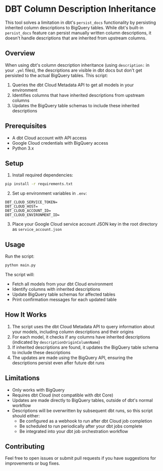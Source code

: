 # DBT Column Description Inheritance

This tool solves a limitation in dbt's `persist_docs` functionality by persisting inherited column descriptions to BigQuery tables. While dbt's built-in `persist_docs` feature can persist manually written column descriptions, it doesn't handle descriptions that are inherited from upstream columns.

## Overview

When using dbt's column description inheritance (using `description:` in your `.yml` files), the descriptions are visible in dbt docs but don't get persisted to the actual BigQuery tables. This script:

1. Queries the dbt Cloud Metadata API to get all models in your environment
2. Identifies columns that have inherited descriptions from upstream columns
3. Updates the BigQuery table schemas to include these inherited descriptions

## Prerequisites

- A dbt Cloud account with API access
- Google Cloud credentials with BigQuery access
- Python 3.x

## Setup

1. Install required dependencies:

```bash
pip install -r requirements.txt
```

2. Set up environment variables in `.env`:
```
DBT_CLOUD_SERVICE_TOKEN=
DBT_CLOUD_HOST=
DBT_CLOUD_ACCOUNT_ID=
DBT_CLOUD_ENVIRONMENT_ID=
```

3. Place your Google Cloud service account JSON key in the root directory as `service_account.json`

## Usage

Run the script:
```bash
python main.py
```

The script will:
- Fetch all models from your dbt Cloud environment
- Identify columns with inherited descriptions
- Update BigQuery table schemas for affected tables
- Print confirmation messages for each updated table

## How It Works

1. The script uses the dbt Cloud Metadata API to query information about your models, including column descriptions and their origins
2. For each model, it checks if any columns have inherited descriptions (indicated by `descriptionOriginColumnName`)
3. If inherited descriptions are found, it updates the BigQuery table schema to include these descriptions
4. The updates are made using the BigQuery API, ensuring the descriptions persist even after future dbt runs

## Limitations

- Only works with BigQuery
- Requires dbt Cloud (not compatible with dbt Core)
- Updates are made directly to BigQuery tables, outside of dbt's normal workflow
- Descriptions will be overwritten by subsequent dbt runs, so this script should either:
  - Be configured as a webhook to run after dbt Cloud job completion
  - Be scheduled to run periodically after your dbt jobs complete
  - Be integrated into your dbt job orchestration workflow

## Contributing

Feel free to open issues or submit pull requests if you have suggestions for improvements or bug fixes.

